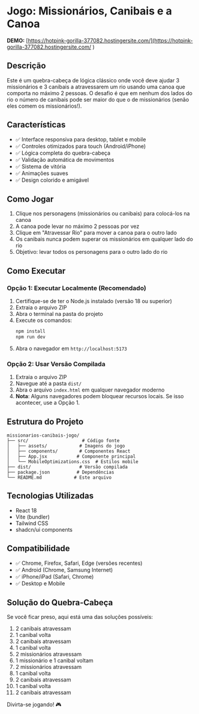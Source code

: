 # Jogo: Missionários, Canibais e a Canoa

**DEMO:** [https://hotpink-gorilla-377082.hostingersite.com/](https://hotpink-gorilla-377082.hostingersite.com/ )

## Descrição
Este é um quebra-cabeça de lógica clássico onde você deve ajudar 3 missionários e 3 canibais a atravessarem um rio usando uma canoa que comporta no máximo 2 pessoas. O desafio é que em nenhum dos lados do rio o número de canibais pode ser maior do que o de missionários (senão eles comem os missionários!).

## Características
- ✅ Interface responsiva para desktop, tablet e mobile
- ✅ Controles otimizados para touch (Android/iPhone)
- ✅ Lógica completa do quebra-cabeça
- ✅ Validação automática de movimentos
- ✅ Sistema de vitória
- ✅ Animações suaves
- ✅ Design colorido e amigável

## Como Jogar
1. Clique nos personagens (missionários ou canibais) para colocá-los na canoa
2. A canoa pode levar no máximo 2 pessoas por vez
3. Clique em "Atravessar Rio" para mover a canoa para o outro lado
4. Os canibais nunca podem superar os missionários em qualquer lado do rio
5. Objetivo: levar todos os personagens para o outro lado do rio

## Como Executar

### Opção 1: Executar Localmente (Recomendado)
1. Certifique-se de ter o Node.js instalado (versão 18 ou superior)
2. Extraia o arquivo ZIP
3. Abra o terminal na pasta do projeto
4. Execute os comandos:
   ```bash
   npm install
   npm run dev
   ```
5. Abra o navegador em `http://localhost:5173`

### Opção 2: Usar Versão Compilada
1. Extraia o arquivo ZIP
2. Navegue até a pasta `dist/`
3. Abra o arquivo `index.html` em qualquer navegador moderno
4. **Nota**: Alguns navegadores podem bloquear recursos locais. Se isso acontecer, use a Opção 1.

## Estrutura do Projeto
```
missionarios-canibais-jogo/
├── src/                    # Código fonte
│   ├── assets/            # Imagens do jogo
│   ├── components/        # Componentes React
│   ├── App.jsx           # Componente principal
│   └── MobileOptimizations.css  # Estilos mobile
├── dist/                  # Versão compilada
├── package.json          # Dependências
└── README.md            # Este arquivo
```

## Tecnologias Utilizadas
- React 18
- Vite (bundler)
- Tailwind CSS
- shadcn/ui components

## Compatibilidade
- ✅ Chrome, Firefox, Safari, Edge (versões recentes)
- ✅ Android (Chrome, Samsung Internet)
- ✅ iPhone/iPad (Safari, Chrome)
- ✅ Desktop e Mobile

## Solução do Quebra-Cabeça
Se você ficar preso, aqui está uma das soluções possíveis:
1. 2 canibais atravessam
2. 1 canibal volta
3. 2 canibais atravessam
4. 1 canibal volta
5. 2 missionários atravessam
6. 1 missionário e 1 canibal voltam
7. 2 missionários atravessam
8. 1 canibal volta
9. 2 canibais atravessam
10. 1 canibal volta
11. 2 canibais atravessam

Divirta-se jogando! 🎮

